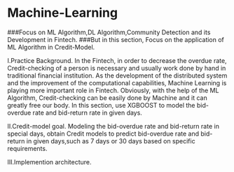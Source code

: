 # Machine-Learning
###Focus on ML Algorithm,DL Algorithm,Community Detection and its Development in Fintech.
###But in this section, Focus on the application of ML Algorithm in Credit-Model.

I.Practice Background.
  In the Fintech, in order to decrease the overdue rate, Credit-checking of a person is necessary and usually work done by hand in traditional financial institution. As the development of the distributed system and the improvement of the computational capabilities, Machine Learning is playing more important role in Fintech. Obviously, with the help of the ML Algorithm, Credit-checking can be easily done by Machine and it can greatly free our body.
  In this section, use XGBOOST to model the bid-overdue rate and bid-return rate in given days. 
  
II.Credit-model goal.
  Modeling the bid-overdue rate and bid-return rate in special days, obtain Credit models to predict bid-overdue rate and bid-return in given days,such as 7 days or 30 days based on specific requirements.
  
III.Implemention architecture.
